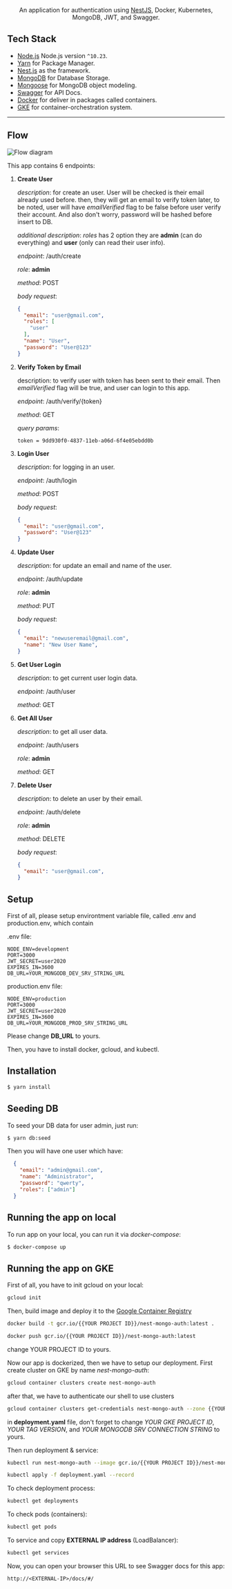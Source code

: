 [circleci-image]: https://img.shields.io/circleci/build/github/nestjs/nest/master?token=abc123def456
[circleci-url]: https://circleci.com/gh/nestjs/nest

  <p align="center">An application for authentication using <a href="https://docs.nestjs.com/" target="_blank">NestJS</a>, Docker, Kubernetes, MongoDB, JWT, and Swagger.</p>
    <p align="center">
    
## Tech Stack

- [Node.js](https://nodejs.org/download/release/v10.23.0/) Node.js version `^10.23`.
- [Yarn](https://yarnpkg.com) for Package Manager.
- [Nest.js](https://github.com/nestjs/nest) as the framework.
- [MongoDB](https://docs.mongodb.com/manual/installation/) for Database Storage.
- [Mongoose](https://mongoosejs.com/) for MongoDB object modeling.
- [Swagger](https://docs.nestjs.com/openapi/introduction) for API Docs.
- [Docker](https://www.docker.com/) for deliver in packages called containers.
- [GKE](https://cloud.google.com/kubernetes-engine/docs) for container-orchestration system.

---

## Flow

![Flow diagram](https://github.com/arjunsumarlan/nest-mongo-auth/blob/master/flow-diagram.jpg?raw=true)

This app contains 6 endpoints:
1. **Create User**

    _description_: for create an user. User will be checked is their email already used before. then, they will get an email to verify token later, to be noted, user will have _emailVerified_ flag to be false before user verify their account. And also don't worry, password will be hashed before insert to DB.
    
    _additional description_: _roles_ has 2 option they are **admin** (can do everything) and **user** (only can read their user info).

    _endpoint_: /auth/create

    _role_: **admin**

    _method_: POST

    _body request_:
    ```json
    {
      "email": "user@gmail.com",
      "roles": [
        "user"
      ],
      "name": "User",
      "password": "User@123"
    }
    ```

2. **Verify Token by Email**

    description: to verify user with token has been sent to their email. Then _emailVerified_ flag will be true, and user can login to this app.
    
    _endpoint_: /auth/verify/{token}

    _method_: GET

    _query params_:
    ```
    token = 9dd930f0-4837-11eb-a06d-6f4e05ebdd0b
    ```
3. **Login User**

    _description_: for logging in an user.

    _endpoint_: /auth/login

    _method_: POST

    _body request_:
    ```json
    {
      "email": "user@gmail.com",
      "password": "User@123"
    }
    ```
4. **Update User**

    _description_: for update an email and name of the user.

    _endpoint_: /auth/update

    _role_: **admin**

    _method_: PUT

    _body request_:
    ```json
    {
      "email": "newuseremail@gmail.com",
      "name": "New User Name",
    }
    ```
5. **Get User Login**

    _description_: to get current user login data.

    _endpoint_: /auth/user

    _method_: GET

6. **Get All User**

    _description_: to get all user data.

    _endpoint_: /auth/users

    _role_: **admin**

    _method_: GET
7. **Delete User**

    _description_: to delete an user by their email.

    _endpoint_: /auth/delete

    _role_: **admin**

    _method_: DELETE

    _body request_:
    ```json
    {
      "email": "user@gmail.com",
    }
    ```

## Setup
First of all, please setup environtment variable file, called .env and production.env, which contain

.env file:
```
NODE_ENV=development
PORT=3000
JWT_SECRET=user2020
EXPIRES_IN=3600
DB_URL=YOUR_MONGODB_DEV_SRV_STRING_URL
```

production.env file:
```
NODE_ENV=production
PORT=3000
JWT_SECRET=user2020
EXPIRES_IN=3600
DB_URL=YOUR_MONGODB_PROD_SRV_STRING_URL
```
Please change **DB_URL** to yours.

Then, you have to install docker, gcloud, and kubectl.

## Installation

```bash
$ yarn install
```

## Seeding DB

To seed your DB data for user admin, just run:
```bash
$ yarn db:seed
```

Then you will have one user which have:
```json
  {
    "email": "admin@gmail.com",
    "name": "Administrator",
    "password": "qwerty",
    "roles": ["admin"]
  }
```

## Running the app on local

To run app on your local, you can run it via _docker-compose_:
```bash
$ docker-compose up
```

## Running the app on GKE

First of all, you have to init gcloud on your local:
```bash
gcloud init
```

Then, build image and deploy it to the [Google Container Registry](https://cloud.google.com/container-registry/)

```bash
docker build -t gcr.io/{{YOUR PROJECT ID}}/nest-mongo-auth:latest .
```
```bash
docker push gcr.io/{{YOUR PROJECT ID}}/nest-mongo-auth:latest
```
change YOUR PROJECT ID to yours.

Now our app is dockerized, then we have to setup our deployment.
First create cluster on GKE by name _nest-mongo-auth_:

```bash
gcloud container clusters create nest-mongo-auth
```

after that, we have to authenticate our shell to use clusters
```bash
gcloud container clusters get-credentials nest-mongo-auth --zone {{YOUR REGION CODE}} --project {{YOUR PROJECT ID}}
```

in **deployment.yaml** file, don't forget to change _YOUR GKE PROJECT ID_, _YOUR TAG VERSION_, and _YOUR MONGODB SRV CONNECTION STRING_ to yours.

Then run deployment & service:
```bash
kubectl run nest-mongo-auth --image gcr.io/{{YOUR PROJECT ID}}/nest-mongo-auth:latest --port 3000
```
```bash
kubectl apply -f deployment.yaml --record
```

To check deployment process:
```bash
kubectl get deployments
```

To check pods (containers):
```bash
kubectl get pods
```

To service and copy **EXTERNAL IP address** (LoadBalancer):
```bash
kubectl get services
```

Now, you can open your browser this URL to see Swagger docs for this app:
```
http://<EXTERNAL-IP>/docs/#/
```

